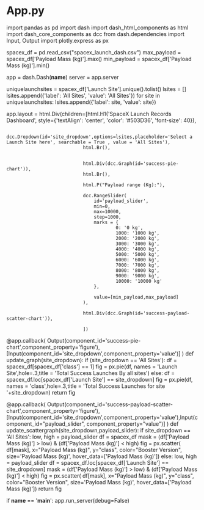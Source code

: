 # App.py
import pandas as pd
import dash
import dash_html_components as html
import dash_core_components as dcc
from dash.dependencies import Input, Output
import plotly.express as px


spacex_df = pd.read_csv("spacex_launch_dash.csv")
max_payload = spacex_df['Payload Mass (kg)'].max()
min_payload = spacex_df['Payload Mass (kg)'].min()


app = dash.Dash(__name__)
server = app.server

uniquelaunchsites = spacex_df['Launch Site'].unique().tolist()
lsites = []
lsites.append({'label': 'All Sites', 'value': 'All Sites'})
for site in uniquelaunchsites:
 lsites.append({'label': site, 'value': site})



app.layout = html.Div(children=[html.H1('SpaceX Launch Records Dashboard',
                                        style={'textAlign': 'center', 'color': '#503D36',
                                               'font-size': 40}),




                                dcc.Dropdown(id='site_dropdown',options=lsites,placeholder='Select a Launch Site here', searchable = True , value = 'All Sites'),
                                html.Br(),


                                html.Div(dcc.Graph(id='success-pie-chart')),
                                html.Br(),

                                html.P("Payload range (Kg):"),

                                dcc.RangeSlider(
                                    id='payload_slider',
                                    min=0,
                                    max=10000,
                                    step=1000,
                                    marks = {
                                            0: '0 kg',
                                            1000: '1000 kg',
                                            2000: '2000 kg',
                                            3000: '3000 kg',
                                            4000: '4000 kg',
                                            5000: '5000 kg',
                                            6000: '6000 kg',
                                            7000: '7000 kg',
                                            8000: '8000 kg',
                                            9000: '9000 kg',
                                            10000: '10000 kg'
                                    },

                                    value=[min_payload,max_payload]
                                ),

                                html.Div(dcc.Graph(id='success-payload-scatter-chart')),

                                ])

@app.callback(
     Output(component_id='success-pie-chart',component_property='figure'),
     [Input(component_id='site_dropdown',component_property='value')]
)
def update_graph(site_dropdown):
    if (site_dropdown == 'All Sites'):
        df  = spacex_df[spacex_df['class'] == 1]
        fig = px.pie(df, names = 'Launch Site',hole=.3,title = 'Total Success Launches By all sites')
    else:
        df  = spacex_df.loc[spacex_df['Launch Site'] == site_dropdown]
        fig = px.pie(df, names = 'class',hole=.3,title = 'Total Success Launches for site '+site_dropdown)
    return fig

@app.callback(
     Output(component_id='success-payload-scatter-chart',component_property='figure'),
     [Input(component_id='site_dropdown',component_property='value'),Input(component_id="payload_slider", component_property="value")]
)
def update_scattergraph(site_dropdown,payload_slider):
    if site_dropdown == 'All Sites':
        low, high = payload_slider
        df  = spacex_df
        mask = (df['Payload Mass (kg)'] > low) & (df['Payload Mass (kg)'] < high)
        fig = px.scatter(
            df[mask], x="Payload Mass (kg)", y="class",
            color="Booster Version",
            size='Payload Mass (kg)',
            hover_data=['Payload Mass (kg)'])
    else:
        low, high = payload_slider
        df  = spacex_df.loc[spacex_df['Launch Site'] == site_dropdown]
        mask = (df['Payload Mass (kg)'] > low) & (df['Payload Mass (kg)'] < high)
        fig = px.scatter(
            df[mask], x="Payload Mass (kg)", y="class",
            color="Booster Version",
            size='Payload Mass (kg)',
            hover_data=['Payload Mass (kg)'])
    return fig



if __name__ == '__main__':
    app.run_server(debug=False)
